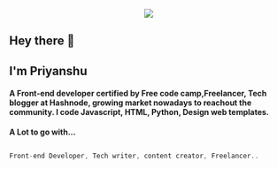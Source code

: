 <p align="center">
  <img src="https://i.postimg.cc/fTm6B97x/IMG-20211109-094634.jpg">

## Hey there 👋
## I'm Priyanshu
#### A Front-end developer certified by Free code camp,Freelancer, Tech blogger at Hashnode, growing market nowadays to reachout the community. I code Javascript, HTML, Python, Design web templates.

**A Lot to go with...**

```js

Front-end Developer, Tech writer, content creator, Freelancer..

```
</p>
<!--
**kumarsonsoff3/kumarsonsoff3** is a ✨ _special_ ✨ repository because its `README.md` (this file) appears on your GitHub profile.

Here are some ideas to get you started:

- 🔭 I’m currently working on ...
- 🌱 I’m currently learning ...
- 👯 I’m looking to collaborate on ...
- 🤔 I’m looking for help with ...
- 💬 Ask me about ...
- 📫 How to reach me: ...
- 😄 Pronouns: ...
- ⚡ Fun fact: ...
-->
